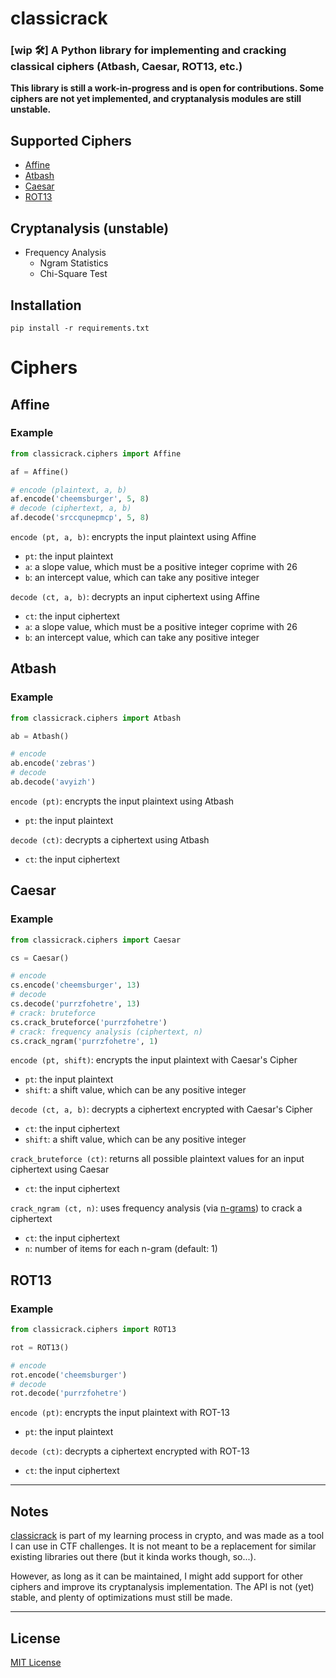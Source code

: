 # classicrack
### [wip 🛠️] A Python library for implementing and cracking classical ciphers (Atbash, Caesar, ROT13, etc.)

**This library is still a work-in-progress and is open for contributions. Some ciphers are not yet implemented, and cryptanalysis modules are still unstable.**

## Supported Ciphers
* [Affine](https://github.com/starkfire/classicrack#affine)
* [Atbash](https://github.com/starkfire/classicrack#atbash)
* [Caesar](https://github.com/starkfire/classicrack#caesar)
* [ROT13](https://github.com/starkfire/classicrack#rot13)

## Cryptanalysis (unstable)
* Frequency Analysis
  * Ngram Statistics
  * Chi-Square Test

## Installation
```
pip install -r requirements.txt
```

# Ciphers
## Affine
### Example
```py
from classicrack.ciphers import Affine

af = Affine()

# encode (plaintext, a, b)
af.encode('cheemsburger', 5, 8)
# decode (ciphertext, a, b)
af.decode('srccqunepmcp', 5, 8)
```

`encode (pt, a, b)`: encrypts the input plaintext using Affine
  * `pt`: the input plaintext
  * `a`: a slope value, which must be a positive integer coprime with 26
  * `b`: an intercept value, which can take any positive integer

`decode (ct, a, b)`: decrypts an input ciphertext using Affine
  * `ct`: the input ciphertext
  * `a`: a slope value, which must be a positive integer coprime with 26
  * `b`: an intercept value, which can take any positive integer

## Atbash
### Example
```py
from classicrack.ciphers import Atbash

ab = Atbash()

# encode
ab.encode('zebras')
# decode
ab.decode('avyizh')
```

`encode (pt)`: encrypts the input plaintext using Atbash
  * `pt`: the input plaintext

`decode (ct)`: decrypts a ciphertext using Atbash
  * `ct`: the input ciphertext

## Caesar
### Example
```py
from classicrack.ciphers import Caesar

cs = Caesar()

# encode
cs.encode('cheemsburger', 13)
# decode
cs.decode('purrzfohetre', 13)
# crack: bruteforce
cs.crack_bruteforce('purrzfohetre')
# crack: frequency analysis (ciphertext, n)
cs.crack_ngram('purrzfohetre', 1)
```

`encode (pt, shift)`: encrypts the input plaintext with Caesar's Cipher
  * `pt`: the input plaintext
  * `shift`: a shift value, which can be any positive integer

`decode (ct, a, b)`: decrypts a ciphertext encrypted with Caesar's Cipher
  * `ct`: the input ciphertext
  * `shift`: a shift value, which can be any positive integer

`crack_bruteforce (ct)`: returns all possible plaintext values for an input ciphertext using Caesar
  * `ct`: the input ciphertext

`crack_ngram (ct, n)`: uses frequency analysis (via [n-grams](https://en.wikipedia.org/wiki/N-gram)) to crack a ciphertext
  * `ct`: the input ciphertext
  * `n`: number of items for each n-gram (default: 1)

## ROT13
### Example
```py
from classicrack.ciphers import ROT13

rot = ROT13()

# encode
rot.encode('cheemsburger')
# decode
rot.decode('purrzfohetre')
```
`encode (pt)`: encrypts the input plaintext with ROT-13
  * `pt`: the input plaintext

`decode (ct)`: decrypts a ciphertext encrypted with ROT-13
  * `ct`: the input ciphertext

<hr>

## Notes
[classicrack](https://github.com/starkfire/classicrack) is part of my learning process in crypto, and was made as a tool I can use in CTF challenges. It is not meant to be a replacement for similar existing libraries out there (but it kinda works though, so...).

However, as long as it can be maintained, I might add support for other ciphers and improve its cryptanalysis implementation. The API is not (yet) stable, and plenty of optimizations must still be made.

<hr>

## License

[MIT License]()